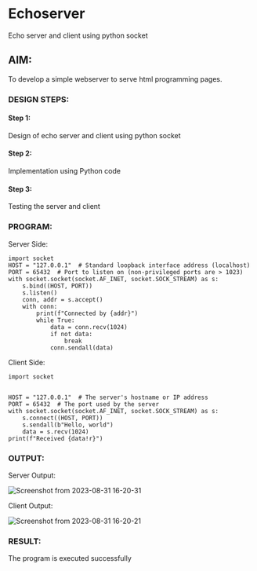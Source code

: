 # Echoserver
Echo server and client using python socket

## AIM:

To develop a simple webserver to serve html programming pages.

### DESIGN STEPS:

#### Step 1:

Design of echo server and client using python socket

#### Step 2:

Implementation using Python code

#### Step 3:

Testing the server and client 

### PROGRAM:
Server Side:
```
import socket
HOST = "127.0.0.1"  # Standard loopback interface address (localhost)
PORT = 65432  # Port to listen on (non-privileged ports are > 1023)
with socket.socket(socket.AF_INET, socket.SOCK_STREAM) as s:
    s.bind((HOST, PORT))
    s.listen()
    conn, addr = s.accept()
    with conn:
        print(f"Connected by {addr}")
        while True:
            data = conn.recv(1024)
            if not data:
                break
            conn.sendall(data)
```
Client Side:
```
import socket


HOST = "127.0.0.1"  # The server's hostname or IP address
PORT = 65432  # The port used by the server
with socket.socket(socket.AF_INET, socket.SOCK_STREAM) as s:
    s.connect((HOST, PORT))
    s.sendall(b"Hello, world")
    data = s.recv(1024)
print(f"Received {data!r}")
```

### OUTPUT:
Server Output:

![Screenshot from 2023-08-31 16-20-31](https://github.com/NAVEENKUMAR4325/Echoserver/assets/119479566/b344637c-edf8-4538-b201-8762926b4170)

Client Output:

![Screenshot from 2023-08-31 16-20-21](https://github.com/NAVEENKUMAR4325/Echoserver/assets/119479566/3a51c91b-09de-4372-994d-53261cf632c1)


### RESULT:
The program is executed successfully
